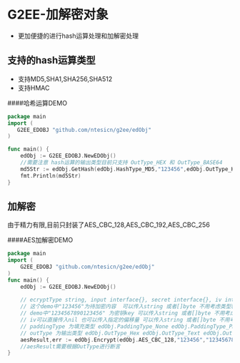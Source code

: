 # G2EE-加解密对象
- 更加便捷的进行hash运算处理和加解密处理

## 支持的hash运算类型
- 支持MD5,SHA1,SHA256,SHA512
- 支持HMAC

####哈希运算DEMO

```Go
package main
import (
   G2EE_EDOBJ "github.com/ntesicn/g2ee/edObj"
)

func main() {
    edObj := G2EE_EDOBJ.NewEDObj()
    //需要注意 hash运算的输出类型目前只支持 OutType_HEX 和 OutType_BASE64
    md5Str := edObj.GetHash(edObj.HashType_MD5,"123456",edObj.OutType_HEX)
    fmt.Println(md5Str)
}

```


## 加解密
由于精力有限,目前只封装了AES_CBC_128,AES_CBC_192,AES_CBC_256

####AES加解密DEMO
```Go
package main
import (
    G2EE_EDOBJ "github.com/ntesicn/g2ee/edObj"
)
func main() {
    edObj := G2EE_EDOBJ.NewEDObj()
    
    // ecryptType string, input interface{}, secret interface{}, iv interface{}, paddingType string, outType string
    // 这个demo中"123456"为待加密内容  可以传入string 或者[]byte 不用考虑类型转换 直接传入即可
    // demo中"1234567890123456" 为密钥key 可以传入string 或者[]byte 不用考虑类型转换 直接传入即可
    // iv可以直接传入nil 也可以传入指定的偏移量 可以传入string 或者[]byte 不用考虑类型转换 直接传入即可
    // paddingType 为填充类型 edObj.PaddingType_None edObj.PaddingType_PKCS5 edObj.PaddingType_PKCS7 edObj.PaddingType_Zero 
    // outType 为输出类型 edObj.OutType_Hex edObj.OutType_Text edObj.OutType_Binary edObj.OutType_Base64
    aesResult,err := edObj.Encrypt(edObj.AES_CBC_128,"123456","1234567890123456",nil,edObj.PaddingType_PKCS5,edObj.OutType_HEX)
    //aesResult需要根据OutType进行断言
}

```






